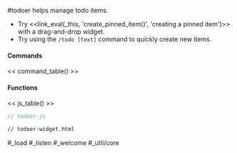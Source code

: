 #todoer helps manage todo items. 
- Try <<link_eval(_this, 'create_pinned_item()', 'creating a pinned item')>> with a drag-and-drop widget.
- Try using the `/todo [text]` command to quickly create new items.
#### Commands
<< command_table() >>
#### Functions
<< js_table() >>

```js_removed:todoer.js
// todoer.js
```

```html_widget_removed:todoer-widget.html
// todoer-widget.html
```

#_load #_listen #_welcome #_util/core